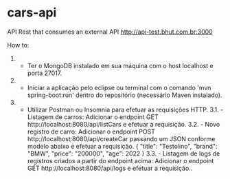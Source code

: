 # cars-api
API Rest that consumes an external API http://api-test.bhut.com.br:3000<br />

How to:<br />
1. - Ter o MongoDB instalado em sua máquina com o host localhost e porta 27017.
2. - Iniciar a aplicação pelo eclipse ou terminal com o comando 'mvn spring-boot:run' dentro do repositório (necessário Maven instalado).
3. - Utilizar Postman ou Insomnia para efetuar as requisições HTTP.
3.1. - Listagem de carros: Adicionar o endpoint GET http://localhost:8080/api/listCars e efetuar a requisição.
3.2. - Novo registro de carro: Adicionar o endpoint POST http://localhost:8080/api/createCar passando um JSON conforme modelo abaixo e efetuar a requisição.
{
	"title": "Testolino",
	"brand": "BMW",
	"price": "200000",
  "age": 2022
}
3.3. - Listagem de logs de registros criados a partir do endpoint acima: Adicionar o endpoint GET http://localhost:8080/api/logs e efetuar a requisição..
